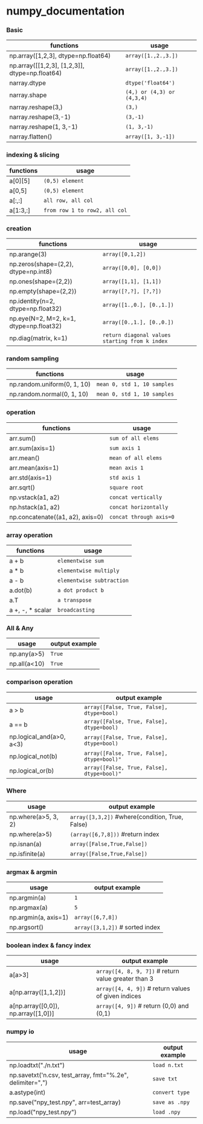 # numpy_documentation

### Basic
| functions | usage |
| --- | --- |
| np.array([1,2,3], dtype=np.float64) | ````array([1.,2.,3.])```` |
| np.array([[1,2,3], [1,2,3]], dtype=np.float64) | ````array([1.,2.,3.])```` |
| narray.dtype | ````dtype('float64')```` |
| narray.shape | ````(4,) or (4,3) or (4,3,4)```` |
| narray.reshape(3,) | ````(3,)```` |
| narray.reshape(3,-1) | ````(3,-1)```` |
| narray.reshape(1, 3,-1) | ````(1, 3,-1)```` |
| narray.flatten() | ````array([1, 3,-1])```` |

### indexing & slicing
| functions | usage |
| --- | --- |
| a[0][5] | ````(0,5) element```` |
| a[0,5] | ````(0,5) element```` |
| a[:,:] | ````all row, all col```` |
| a[1:3,:] | ````from row 1 to row2, all col```` |

### creation
| functions | usage |
| --- | --- |
| np.arange(3) | ````array([0,1,2])```` |
| np.zeros(shape=(2,2), dtype=np.int8) | ````array([0,0], [0,0])```` |
| np.ones(shape=(2,2)) | ````array([1,1], [1,1])```` |
| np.empty(shape=(2,2)) | ````array([?,?], [?,?])```` |
| np.identity(n=2, dtype=np.float32) | ````array([1.,0.], [0.,1.])```` |
| np.eye(N=2, M=2, k=1, dtype=np.float32) | ````array([0.,1.], [0.,0.])```` |
| np.diag(matrix, k=1) | ````return diagonal values starting from k index```` |

### random sampling
| functions | usage |
| --- | --- |
| np.random.uniform(0, 1, 10) | ````mean 0, std 1, 10 samples```` |
| np.random.normal(0, 1, 10) | ````mean 0, std 1, 10 samples```` |

### operation
| functions | usage |
| --- | --- |
| arr.sum() | ````sum of all elems```` |
| arr.sum(axis=1) | ````sum axis 1```` |
| arr.mean() | ````mean of all elems```` |
| arr.mean(axis=1) | ````mean axis 1```` |
| arr.std(axis=1) | ````std axis 1```` |
| arr.sqrt() | ````square root```` |
| np.vstack(a1, a2) | ````concat vertically```` |
| np.hstack(a1, a2) | ````concat horizontally```` |
| np.concatenate((a1, a2), axis=0) | ````concat through axis=0```` |

### array operation
| functions | usage |
| --- | --- |
| a + b | ````elementwise sum```` |
| a * b | ````elementwise multiply```` |
| a - b | ````elementwise subtraction```` |
| a.dot(b) | ````a dot product b```` |
| a.T | ````a transpose```` |
| a +, -, * scalar | ````broadcasting```` |

### All & Any
| usage | output example |
| --- | --- |
| np.any(a>5) | ````True```` |
| np.all(a<10) | ````True```` |


### comparison operation
| usage | output example |
| --- | --- |
| a > b | ````array([False, True, False], dtype=bool)```` |
| a == b | ````array([False, True, False], dtype=bool)```` |
| np.logical_and(a>0, a<3) | ````array([False, True, False], dtype=bool)```` |
| np.logical_not(b) | ````array([False, True, False], dtype=bool)"```` |
| np.logical_or(b) | ````array([False, True, False], dtype=bool)"```` |


### Where
| usage | output example |
| --- | --- |
| np.where(a>5, 3, 2) | ````array([3,3,2])```` #where(condition, True, False) |
| np.where(a>5) | ````(array([6,7,8]))```` #return index |
| np.isnan(a) | ````array([False,True,False])````|
| np.isfinite(a) | ````array([False,True,False])````|

### argmax & argmin
| usage | output example |
| --- | --- |
| np.argmin(a) | ````1```` |
| np.argmax(a) | ````5```` |
| np.argmin(a, axis=1) | ````array([6,7,8])```` |
| np.argsort() | ````array([3,1,2])```` # sorted index|

### boolean index & fancy index
| usage | output example |
| --- | --- |
| a[a>3] | ````array([4, 8, 9, 7])```` # return value greater than 3 |
| a[np.array([1,1,2])] | ````array([4, 4, 9])```` # return values of given indices |
| a[np.array([0,0]), np.array([1,0])] | ````array([4, 9])```` # return (0,0) and (0,1) |

### numpy io
| usage | output example |
| --- | --- |
| np.loadtxt("./n.txt") | ````load n.txt```` |
| np.savetxt('n.csv, test_array, fmt="%.2e", delimiter=",") | ````save txt```` |
| a.astype(int) | ````convert type```` |
| np.save("npy_test.npy", arr=test_array) | ````save as .npy```` |
| np.load("npy_test.npy") | ````load .npy```` |


